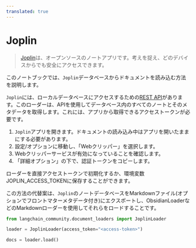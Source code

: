 ```yaml
---
translated: true
---
```


# Joplin

>[Joplin](https://joplinapp.org/)は、オープンソースのノートアプリです。考えを捉え、どのデバイスからでも安全にアクセスできます。

このノートブックでは、`Joplin`データベースからドキュメントを読み込む方法を説明します。

`Joplin`には、ローカルデータベースにアクセスするための[REST API](https://joplinapp.org/api/references/rest_api/)があります。このローダーは、APIを使用してデータベース内のすべてのノートとそのメタデータを取得します。これには、アプリから取得できるアクセストークンが必要です。

1. `Joplin`アプリを開きます。ドキュメントの読み込み中はアプリを開いたままにする必要があります。
2. 設定/オプションに移動し、「Webクリッパー」を選択します。
3. Webクリッパーサービスが有効になっていることを確認します。
4. 「詳細オプション」の下で、認証トークンをコピーします。

ローダーを直接アクセストークンで初期化するか、環境変数JOPLIN_ACCESS_TOKENに保存することができます。

この方法の代替案は、`Joplin`のノートデータベースをMarkdownファイル(オプションでフロントマターメタデータ付き)にエクスポートし、ObsidianLoaderなどのMarkdownローダーを使用してそれらをロードすることです。

```python
from langchain_community.document_loaders import JoplinLoader
```

```python
loader = JoplinLoader(access_token="<access-token>")
```

```python
docs = loader.load()
```
